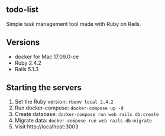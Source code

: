 ## todo-list

Simple task management tool made with Ruby on Rails.


## Versions

* docker for Mac 17.09.0-ce
* Ruby 2.4.2
* Rails 5.1.3

## Starting the servers

1. Set the Ruby version: `rbenv local 2.4.2`
2. Run docker-compose: `docker-compose up -d`
3. Create database: `docker-compose run web rails db:create`
4. Migrate data: `docker-compose run web rails db:migrate`
5. Visit http://localhost:3003
